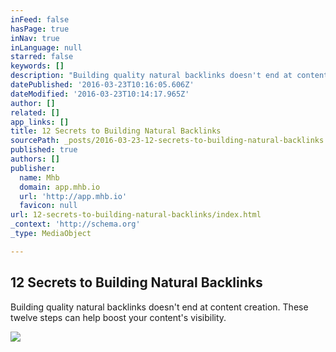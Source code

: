 ```yaml
---
inFeed: false
hasPage: true
inNav: true
inLanguage: null
starred: false
keywords: []
description: "Building quality natural backlinks doesn't end at content creation. These twelve steps can help boost your content's visibility."
datePublished: '2016-03-23T10:16:05.606Z'
dateModified: '2016-03-23T10:14:17.965Z'
author: []
related: []
app_links: []
title: 12 Secrets to Building Natural Backlinks
sourcePath: _posts/2016-03-23-12-secrets-to-building-natural-backlinks.md
published: true
authors: []
publisher:
  name: Mhb
  domain: app.mhb.io
  url: 'http://app.mhb.io'
  favicon: null
url: 12-secrets-to-building-natural-backlinks/index.html
_context: 'http://schema.org'
_type: MediaObject

---
```

<article style=""><h1>12 Secrets to Building Natural Backlinks</h1><p>Building quality natural backlinks doesn't end at content creation. These twelve steps can help boost your content's visibility.</p><img src="http://www.convinceandconvert.com/wp-content/uploads/2016/02/12-Secrets-to-Building-Natural-Backlinks.jpg" /></article>